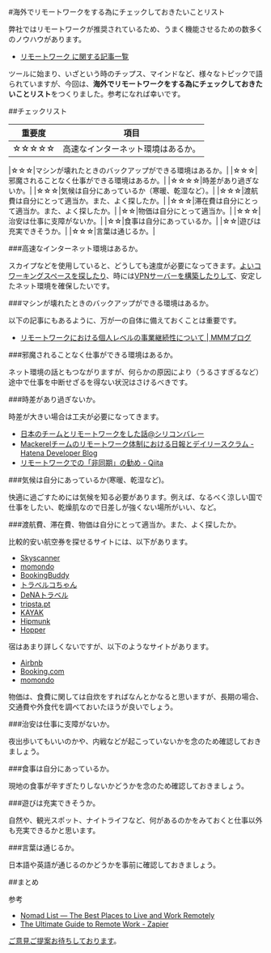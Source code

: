 #海外でリモートワークをする為にチェックしておきたいことリスト

弊社ではリモートワークが推奨されているため、うまく機能させるための数多くのノウハウがあります。

* <a href="http://blog.mmmcorp.co.jp/tags/%E3%83%AA%E3%83%A2%E3%83%BC%E3%83%88%E3%83%AF%E3%83%BC%E3%82%AF/" target="_blank">リモートワーク に関する記事一覧</a>

ツールに始まり、いざという時のチップス、マインドなど、様々なトピックで語られていますが、今回は、**海外でリモートワークをする為にチェックしておきたいことリスト**をつくりました。参考になれば幸いです。

##チェックリスト


| 重要度 | 項目 |
| ------ | ------ |
| ☆☆☆☆☆ | 高速なインターネット環境はあるか。 |


|☆☆☆|マシンが壊れたときのバックアップができる環境はあるか。|
|☆☆☆|邪魔されることなく仕事ができる環境はあるか。|
|☆☆☆☆|時差があり過ぎないか。|
|☆☆☆|気候は自分にあっているか（寒暖、乾湿など）。|
|☆☆☆|渡航費は自分にとって適当か。また、よく探したか。|
|☆☆☆|滞在費は自分にとって適当か。また、よく探したか。|
|☆☆|物価は自分にとって適当か。|
|☆☆☆|治安は仕事に支障がないか。|
|☆☆|食事は自分にあっているか。|
|☆☆|遊びは充実できそうか。|
|☆☆☆|言葉は通じるか。|


###高速なインターネット環境はあるか。

スカイプなどを使用していると、どうしても速度が必要になってきます。<a href="http://blog.mmmcorp.co.jp/blog/2015/04/30/bangkok_remote_work/" target="_blank">よいコワーキングスペースを探したり</a>、時には<a href="http://blog.mmmcorp.co.jp/blog/2015/06/18/shanghai_remote_work/" target="_blank">VPNサーバーを構築したりして</a>、安定したネット環境を確保したいです。

###マシンが壊れたときのバックアップができる環境はあるか。

以下の記事にもあるように、万が一の自体に備えておくことは重要です。

* <a href="http://blog.mmmcorp.co.jp/blog/2015/04/01/remotework-bcp/" target="_blank">リモートワークにおける個人レベルの事業継続性について | MMMブログ</a>

###邪魔されることなく仕事ができる環境はあるか。

ネット環境の話ともつながりますが、何らかの原因により（うるさすぎるなど）途中で仕事を中断せざるを得ない状況はさけるべきです。

###時差があり過ぎないか。

時差が大きい場合は工夫が必要になってきます。

* [日本のチームとリモートワークをした話@シリコンバレー](http://blog.mmmcorp.co.jp/blog/2015/12/08/remote-work-in-SV/)
* [Mackerelチームのリモートワーク体制における日報とデイリースクラム - Hatena Developer Blog](http://developer.hatenastaff.com/entry/2015/07/05/174343)
* [リモートワークでの「非同期」の勧め - Qiita](http://qiita.com/jj1bdx/items/e36fa34306a6f88a4eeb)


###気候は自分にあっているか(寒暖、乾湿など)。

快適に過ごすためには気候を知る必要があります。例えば、なるべく涼しい国で仕事をしたい、乾燥肌なので日差しが強くない場所がいい、など。

###渡航費、滞在費、物価は自分にとって適当か。また、よく探したか。

比較的安い航空券を探せるサイトには、以下があります。

* <a href="http://www.skyscanner.jp/" target="_blank">Skyscanner</a>
* <a href="http://www.momondo.com/" target="_blank">momondo</a>
* <a href="http://www.bookingbuddy.com/" target="_blank">BookingBuddy</a>
* <a href="http://www.tour.ne.jp/" target="_blank">トラベルコちゃん</a>
* <a href="http://www.skygate.co.jp/" target="_blank">DeNAトラベル</a>
* <a href="http://www.tripsta.pt/" target="_blank">tripsta.pt</a>
* <a href="http://www.kayak.co.jp/flights" target="_blank">KAYAK</a>
* <a href="https://www.hipmunk.com/" target="_blank">Hipmunk</a>
* <a href="http://www.hopper.com/" target="_blank">Hopper</a>

宿はあまり詳しくないですが、以下のようなサイトがあります。

* <a href="https://www.airbnb.jp/" target="_blank">Airbnb</a>
* <a href="http://www.booking.com/index.ja.html" target="_blank">Booking.com</a>
* <a href="http://www.momondo.com/hotels/" target="_blank">momondo</a>

物価は、食費に関しては自炊をすればなんとかなると思いますが、長期の場合、交通費や外食代を調べておいたほうが良いでしょう。

###治安は仕事に支障がないか。

夜出歩いてもいいのかや、内戦などが起こっていないかを念のため確認しておきましょう。

###食事は自分にあっているか。

現地の食事が辛すぎたりしないかどうかを念のため確認しておきましょう。

###遊びは充実できそうか。

自然や、観光スポット、ナイトライフなど、何があるのかをみておくと仕事以外も充実できるかと思います。

###言葉は通じるか。

日本語や英語が通じるのかどうかを事前に確認しておきましょう。


##まとめ

参考
* <a href="https://nomadlist.com/" target="_blank">Nomad List — The Best Places to Live and Work Remotely</a>
* <a href="https://zapier.com/learn/the-ultimate-guide-to-remote-working/" target="_blank">The Ultimate Guide to Remote Work - Zapier</a>

<a href="https://github.com/okmttdhr/remote-work-check-list" target="_blank">ご意見ご提案お待ちしております</a>。

